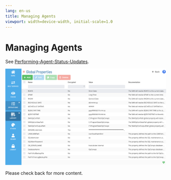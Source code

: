 ```yaml
---
lang: en-us
title: Managing Agents
viewport: width=device-width, initial-scale=1.0
---
```


# Managing Agents

See [Performing-Agent-Status-Updates](Performing-Agent-Status-Updates.md).

![Managing Agents](../../../Resources/Images/SM/Library/ManagingLibrary/ManagingGlobalProperties.png "Managing Agents")

Please check back for more content.
